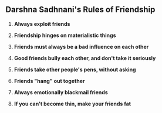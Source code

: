 ## Darshna Sadhnani's Rules of Friendship

1. **Always exploit friends**

2. **Friendship hinges on materialistic things**

3. **Friends must always be a bad influence on each other**

4. **Good friends bully each other, and don't take it seriously**

5. **Friends take other people's pens, without asking**

6. **Friends "hang" out together**

7. **Always emotionally blackmail friends**

8. **If you can't become thin, make your friends fat**